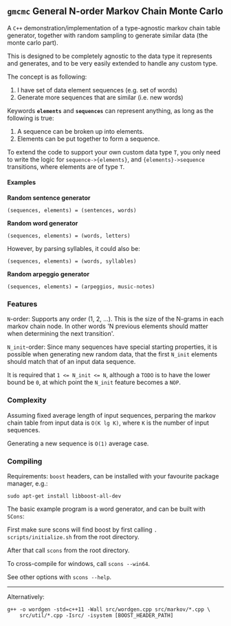 `gmcmc` General N-order Markov Chain Monte Carlo
--------------------------------------------------------------

A `C++` demonstration/implementation of a type-agnostic markov chain table generator,
together with random sampling to generate similar data (the monte carlo part).

This is designed to be completely agnostic to the data type it represents and
generates, and to be very easily extended to handle any custom type.

The concept is as following:

  1. I have set of data element sequences (e.g. set of words)
  2. Generate more sequences that are similar (i.e. new words)

Keywords **`elements`** and **`sequences`** can represent anything, as long as the following is true:

1. A sequence can be broken up into elements.
1. Elements can be put together to form a sequence.

To extend the code to support your own custom data type `T`, you only need to
write the logic for `sequence->{elements}`, and `{elements}->sequence`
transitions, where elements are of type `T`.


#### Examples

**Random sentence generator**

    (sequences, elements) = (sentences, words)

**Random word generator**

    (sequences, elements) = (words, letters)

However, by parsing syllables, it could also be:

    (sequences, elements) = (words, syllables)

**Random arpeggio generator**

    (sequences, elements) = (arpeggios, music-notes)


### Features

`N`-order: Supports any order (1, 2, ...). This is the size of the N-grams in
each markov chain node. In other words 'N previous elements should matter when
determining the next transition'.

`N_init`-order: Since many sequences have special starting properties, it is
possible when generating new random data, that the first `N_init`
elements should match that of an input data sequence.

It is required that `1 <= N_init <= N`, although a `TODO` is to have the lower
bound be `0`, at which point the `N_init` feature becomes a `NOP`.


### Complexity

Assuming fixed average length of input sequences, perparing the markov chain
table from input data is `O(K lg K)`, where `K` is the number of input
sequences.

Generating a new sequence is `O(1)` average case.


### Compiling

Requirements:  `boost` headers, can be installed with your favourite package manager, e.g.:

`sudo apt-get install libboost-all-dev`

The basic example program is a word generator, and can be built with `SCons`:

First make sure scons will find boost by first calling `. scripts/initialize.sh` from the root
directory.

After that call `scons` from the root directory.

To cross-compile for windows, call `scons --win64`.

See other options with `scons --help`.

---

Alternatively:

```
g++ -o wordgen -std=c++11 -Wall src/wordgen.cpp src/markov/*.cpp \
    src/util/*.cpp -Isrc/ -isystem [BOOST_HEADER_PATH]
```